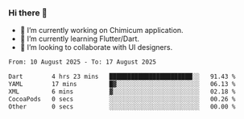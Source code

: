 ### Hi there 👋

<!--
**devcat37/devcat37** is a ✨ _special_ ✨ repository because its `README.md` (this file) appears on your GitHub profile.-->


- 🔭 I’m currently working on Chimicum application.
- 🌱 I’m currently learning Flutter/Dart.
- 👯 I’m looking to collaborate with UI designers.
<!-- - 🤔 I’m looking for help with ... -->

<!--START_SECTION:waka-->

```txt
From: 10 August 2025 - To: 17 August 2025

Dart        4 hrs 23 mins   ███████████████████████░░   91.43 %
YAML        17 mins         █▓░░░░░░░░░░░░░░░░░░░░░░░   06.13 %
XML         6 mins          ▓░░░░░░░░░░░░░░░░░░░░░░░░   02.18 %
CocoaPods   0 secs          ░░░░░░░░░░░░░░░░░░░░░░░░░   00.26 %
Other       0 secs          ░░░░░░░░░░░░░░░░░░░░░░░░░   00.00 %
```

<!--END_SECTION:waka-->
